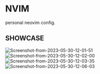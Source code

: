 # NVIM
personal neovim config.

## SHOWCASE
<img src="https://i.ibb.co/Ksw6wqt/Screenshot-from-2023-05-30-12-01-51.png" alt="Screenshot-from-2023-05-30-12-01-51" border="0">
<img src="https://i.ibb.co/f1zytcd/Screenshot-from-2023-05-30-12-02-00.png" alt="Screenshot-from-2023-05-30-12-02-00" border="0">
<img src="https://i.ibb.co/CHMdm9Q/Screenshot-from-2023-05-30-12-03-35.png" alt="Screenshot-from-2023-05-30-12-03-35" border="0">
<img src="https://i.ibb.co/K2GtwJg/Screenshot-from-2023-05-30-12-06-03.png" alt="Screenshot-from-2023-05-30-12-06-03" border="0">






